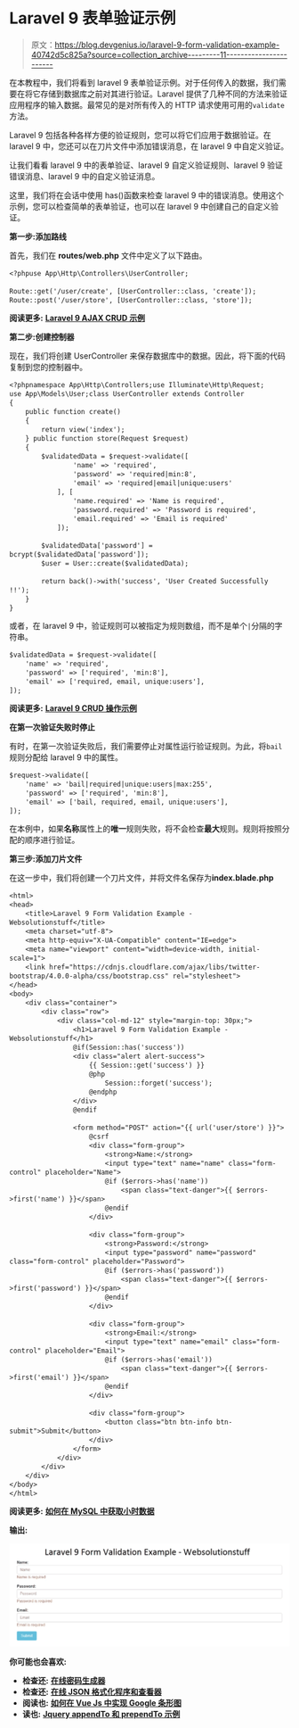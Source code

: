 # Laravel 9 表单验证示例

> 原文：<https://blog.devgenius.io/laravel-9-form-validation-example-40742d5c825a?source=collection_archive---------11----------------------->

在本教程中，我们将看到 laravel 9 表单验证示例。对于任何传入的数据，我们需要在将它存储到数据库之前对其进行验证。Laravel 提供了几种不同的方法来验证应用程序的输入数据。最常见的是对所有传入的 HTTP 请求使用可用的`validate`方法。

Laravel 9 包括各种各样方便的验证规则，您可以将它们应用于数据验证。在 laravel 9 中，您还可以在刀片文件中添加错误消息，在 laravel 9 中自定义验证。

让我们看看 laravel 9 中的表单验证、laravel 9 自定义验证规则、laravel 9 验证错误消息、laravel 9 中的自定义验证消息。

这里，我们将在会话中使用 has()函数来检查 laravel 9 中的错误消息。使用这个示例，您可以检查简单的表单验证，也可以在 laravel 9 中创建自己的自定义验证。

**第一步:添加路线**

首先，我们在 **routes/web.php** 文件中定义了以下路由。

```
<?phpuse App\Http\Controllers\UserController;

Route::get('/user/create', [UserController::class, 'create']);
Route::post('/user/store', [UserController::class, 'store']);
```

**阅读更多:** [**Laravel 9 AJAX CRUD 示例**](https://websolutionstuff.com/post/laravel-9-ajax-crud-example)

**第二步:创建控制器**

现在，我们将创建 UserController 来保存数据库中的数据。因此，将下面的代码复制到您的控制器中。

```
<?phpnamespace App\Http\Controllers;use Illuminate\Http\Request;
use App\Models\User;class UserController extends Controller
{
    public function create()
    {
    	return view('index');
    } public function store(Request $request)
    {
        $validatedData = $request->validate([
                'name' => 'required',
                'password' => 'required|min:8',
                'email' => 'required|email|unique:users'
            ], [
                'name.required' => 'Name is required',
                'password.required' => 'Password is required',
                'email.required' => 'Email is required'
            ]);

        $validatedData['password'] = bcrypt($validatedData['password']);
        $user = User::create($validatedData);

        return back()->with('success', 'User Created Successfully !!');
    }   
}
```

或者，在 laravel 9 中，验证规则可以被指定为规则数组，而不是单个`|`分隔的字符串。

```
$validatedData = $request->validate([
    'name' => 'required',
    'password' => ['required', 'min:8'],
    'email' => ['required, email, unique:users'],
]);
```

**阅读更多:** [**Laravel 9 CRUD 操作示例**](https://websolutionstuff.com/post/laravel-9-crud-operation-example)

**在第一次验证失败时停止**

有时，在第一次验证失败后，我们需要停止对属性运行验证规则。为此，将`bail`规则分配给 laravel 9 中的属性。

```
$request->validate([
    'name' => 'bail|required|unique:users|max:255',
    'password' => ['required', 'min:8'],
    'email' => ['bail, required, email, unique:users'],
]);
```

在本例中，如果**名称**属性上的**唯一**规则失败，将不会检查**最大**规则。规则将按照分配的顺序进行验证。

**第三步:添加刀片文件**

在这一步中，我们将创建一个刀片文件，并将文件名保存为**index.blade.php**

```
<html>
<head>
    <title>Laravel 9 Form Validation Example - Websolutionstuff</title>
    <meta charset="utf-8">
    <meta http-equiv="X-UA-Compatible" content="IE=edge">
    <meta name="viewport" content="width=device-width, initial-scale=1">
    <link href="https://cdnjs.cloudflare.com/ajax/libs/twitter-bootstrap/4.0.0-alpha/css/bootstrap.css" rel="stylesheet">
</head>
<body>
    <div class="container">  
        <div class="row">
            <div class="col-md-12" style="margin-top: 30px;">
                <h1>Laravel 9 Form Validation Example - Websolutionstuff</h1>   
                @if(Session::has('success'))
                <div class="alert alert-success">
                    {{ Session::get('success') }}
                    @php
                        Session::forget('success');
                    @endphp
                </div>
                @endif

                <form method="POST" action="{{ url('user/store') }}">
                    @csrf
                    <div class="form-group">
                        <strong>Name:</strong>
                        <input type="text" name="name" class="form-control" placeholder="Name">
                        @if ($errors->has('name'))
                            <span class="text-danger">{{ $errors->first('name') }}</span>
                        @endif
                    </div>

                    <div class="form-group">
                        <strong>Password:</strong>
                        <input type="password" name="password" class="form-control" placeholder="Password">
                        @if ($errors->has('password'))
                            <span class="text-danger">{{ $errors->first('password') }}</span>
                        @endif
                    </div>

                    <div class="form-group">
                        <strong>Email:</strong>
                        <input type="text" name="email" class="form-control" placeholder="Email">
                        @if ($errors->has('email'))
                            <span class="text-danger">{{ $errors->first('email') }}</span>
                        @endif
                    </div>

                    <div class="form-group">
                        <button class="btn btn-info btn-submit">Submit</button>
                    </div>
                </form>
            </div>
        </div>
    </div>
</body>
</html>
```

**阅读更多:** [**如何在 MySQL 中获取小时数据**](https://websolutionstuff.com/post/how-to-get-hourly-data-in-mysql)

**输出:**

![](img/e596da4931ed9b20b4a848272d05d9b0.png)

**你可能也会喜欢:**

*   **检查还:** [**在线密码生成器**](https://websolutionstuff.com/tools/online-password-generator)
*   **检查还:** [**在线 JSON 格式化程序和查看器**](https://websolutionstuff.com/tools/online-json-formatter-and-viewer)
*   **阅读也:** [**如何在 Vue Js 中实现 Google 条形图**](https://websolutionstuff.com/post/how-to-implement-google-bar-chart-in-vue-js)
*   **读也:** [**Jquery appendTo 和 prependTo 示例**](https://websolutionstuff.com/post/jquery-appendto-and-prependto-example)